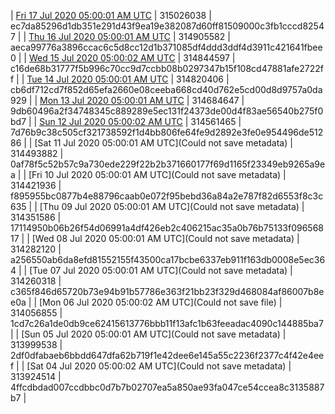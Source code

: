 | [Fri 17 Jul 2020 05:00:01 AM UTC](https://transfer.sh/36aYJ/dashninja-dbdump-20200717070001.tar.bz2) | 315026038 | ec7da85296d1db351e291d43f9ea19e382087d60ff81509000c3fb1cccd82547 | 
| [Thu 16 Jul 2020 05:00:01 AM UTC]() | 314905582 | aeca99776a3896ccac6c5d8cc12d1b371085df4ddd3ddf4d3911c421641fbee0 | 
| [Wed 15 Jul 2020 05:00:02 AM UTC](https://transfer.sh/12Fa5z/dashninja-dbdump-20200715070002.tar.bz2) | 314844597 | c16de68b31777f5b996c70cc9d7ccbb08b0297347b15f108cd47881afe2722ff | 
| [Tue 14 Jul 2020 05:00:01 AM UTC](https://transfer.sh/f3iCk/dashninja-dbdump-20200714070001.tar.bz2) | 314820406 | cb6df712cd7f852d65efa2660e08ceeba668cd40d762e5cd00d8d9757a0da929 | 
| [Mon 13 Jul 2020 05:00:01 AM UTC](https://transfer.sh/lyFDX/dashninja-dbdump-20200713070001.tar.bz2) | 314684647 | 9db60496a2f34748345c889289e5ec131f24373de00d4f83ae56540b275f0bd7 | 
| [Sun 12 Jul 2020 05:00:02 AM UTC](https://transfer.sh/140xmk/dashninja-dbdump-20200712070002.tar.bz2) | 314561465 | 7d76b9c38c505cf321738592f1d4bb806fe64fe9d2892e3fe0e954496de51286 | 
| [Sat 11 Jul 2020 05:00:01 AM UTC](Could not save metadata) | 314493882 | 0af78f5c52b57c9a730ede229f22b2b371660177f69d1165f23349eb9265a9ea | 
| [Fri 10 Jul 2020 05:00:01 AM UTC](Could not save metadata) | 314421936 | f895955bc0877b4e88796caab0e072f95bebd36a84a2e787f82d6553f8c3c635 | 
| [Thu 09 Jul 2020 05:00:01 AM UTC](Could not save metadata) | 314351586 | 17114950b06b26f54d06991a4df426eb2c406215ac35a0b76b75133f09656817 | 
| [Wed 08 Jul 2020 05:00:01 AM UTC](Could not save metadata) | 314282120 | a256550ab6da8efd81552155f43500ca17bcbe6337eb911f163db0008e5ec364 | 
| [Tue 07 Jul 2020 05:00:01 AM UTC](Could not save metadata) | 314260318 | c365f846d65720b73e94b91b57786e363f21bb23f329d468084af86007b8ee0a | 
| [Mon 06 Jul 2020 05:00:02 AM UTC](Could not save file) | 314056855 | 1cd7c26a1de0db9ce62415613776bbb11f13afc1b63feeadac4090c144885ba7 | 
| [Sun 05 Jul 2020 05:00:01 AM UTC](Could not save metadata) | 313999538 | 2df0dfabaeb6bbdd647dfa62b719f1e42dee6e145a55c2236f2377c4f42e4eef | 
| [Sat 04 Jul 2020 05:00:02 AM UTC](Could not save metadata) | 313924514 | 4ffcdbdad007ccdbbc0d7b7b02707ea5a850ae93fa047ce54ccea8c3135887b7 | 

